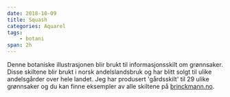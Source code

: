 ```yaml
---
date: 2018-10-09
title: Squash
categories: Aquarel
tags:
    - botani
span: 2h
---
```

Denne botaniske illustrasjonen blir brukt til informasjonsskilt om grønnsaker. Disse skiltene blir brukt i norsk andelslandsbruk og har blitt solgt til ulike andelsgårder over hele landet. Jeg har produsert 'gårdsskilt' til 29 ulike grønnsaker og du kan finne eksempler av alle skiltene på [brinckmann.no](https://brinckmann.no/).